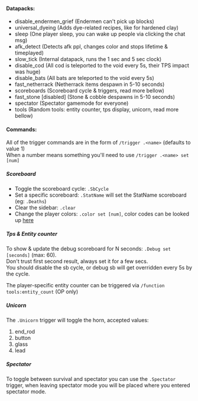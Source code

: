 #### Datapacks:
 - disable_endermen_grief (Endermen can't pick up blocks)
 - universal_dyeing (Adds dye-related recipes, like for hardened clay)
 - sleep (One player sleep, you can wake up people via clicking the chat msg)
 - afk_detect (Detects afk ppl, changes color and stops lifetime & timeplayed)
 - slow_tick (Internal datapack, runs the 1 sec and 5 sec clock)
 - disable_cod (All cod is teleported to the void every 5s, their TPS impact was huge)
 - disable_bats (All bats are teleported to the void every 5s)
 - fast_netherrack (Netherrack items despawn in 5-10 seconds)
 - scoreboards (Scoreboard cycle & triggers, read more bellow)
 - fast_stone [disabled] (Stone & cobble despawns in 5-10 seconds)
 - spectator (Spectator gamemode for everyone)
 - tools (Random tools: entity counter, tps display, unicorn, read more bellow)

#### Commands:
All of the trigger commands are in the form of `/trigger .<name>` (defaults to value 1)\
When a number means something you'll need to use `/trigger .<name> set [num]`

##### Scoreboard
 - Toggle the scoreboard cycle: `.SbCycle`
 - Set a specific scoreboard: `.StatName` will set the StatName scoreboard (eg: `.Deaths`)
 - Clear the sidebar: `.clear`
 - Change the player colors: `.color set [num]`, color codes can be looked up [here](https://minecraft.gamepedia.com/Formatting_codes)

##### Tps & Entity counter
To show & update the debug scoreboard for N seconds: `.Debug set [seconds]` (max: 60).\
Don't trust first second result, always set it for a few secs.\
You should disable the sb cycle, or debug sb will get overridden every 5s by the cycle.

The player-specific entity counter can be triggered via `/function tools:entity_count` (OP only)

##### Unicorn 
The `.Unicorn` trigger will toggle the horn, accepted values:
 1. end_rod
 2. button
 3. glass
 4. lead
 
##### Spectator
To toggle between survival and spectator you can use the `.Spectator` trigger, when leaving spectator mode you will be placed where you entered spectator mode.